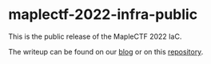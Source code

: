 # maplectf-2022-infra-public


This is the public release of the MapleCTF 2022 IaC.

The writeup can be found on our [blog](https://maplebacon.org/2022/09/maplectf-infra/) or on this [repository](writeup/writeup.md).
